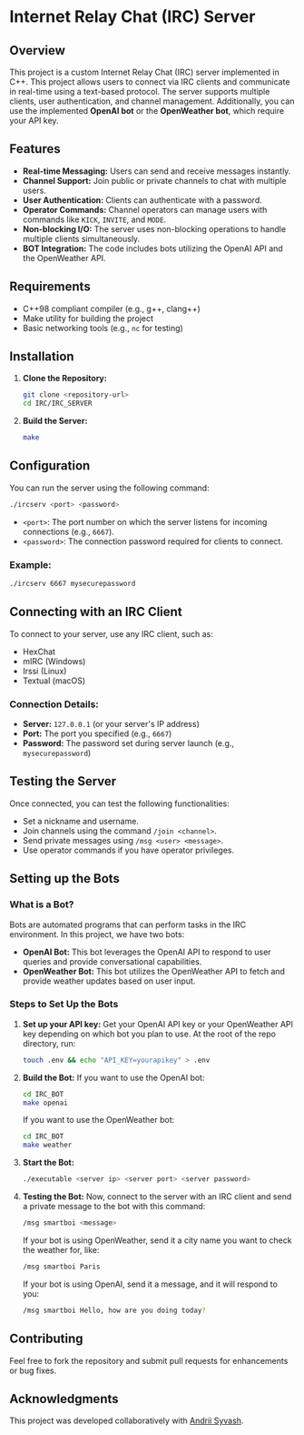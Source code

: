 # Internet Relay Chat (IRC) Server

## Overview

This project is a custom Internet Relay Chat (IRC) server implemented in C++. This project allows users to connect via IRC clients and communicate in real-time using a text-based protocol. The server supports multiple clients, user authentication, and channel management. Additionally, you can use the implemented **OpenAI bot** or the **OpenWeather bot**, which require your API key.

## Features

- **Real-time Messaging:** Users can send and receive messages instantly.
- **Channel Support:** Join public or private channels to chat with multiple users.
- **User Authentication:** Clients can authenticate with a password.
- **Operator Commands:** Channel operators can manage users with commands like `KICK`, `INVITE`, and `MODE`.
- **Non-blocking I/O:** The server uses non-blocking operations to handle multiple clients simultaneously.
- **BOT Integration:** The code includes bots utilizing the OpenAI API and the OpenWeather API.

## Requirements

- C++98 compliant compiler (e.g., g++, clang++)
- Make utility for building the project
- Basic networking tools (e.g., `nc` for testing)

## Installation

1. **Clone the Repository:**
   ```bash
   git clone <repository-url>
   cd IRC/IRC_SERVER
   ```

2. **Build the Server:**
   ```bash
   make
   ```

## Configuration

You can run the server using the following command:

```bash
./ircserv <port> <password>
```

- `<port>`: The port number on which the server listens for incoming connections (e.g., `6667`).
- `<password>`: The connection password required for clients to connect.

### Example:

```bash
./ircserv 6667 mysecurepassword
```

## Connecting with an IRC Client

To connect to your server, use any IRC client, such as:

- HexChat
- mIRC (Windows)
- Irssi (Linux)
- Textual (macOS)

### Connection Details:

- **Server:** `127.0.0.1` (or your server's IP address)
- **Port:** The port you specified (e.g., `6667`)
- **Password:** The password set during server launch (e.g., `mysecurepassword`)

## Testing the Server

Once connected, you can test the following functionalities:

- Set a nickname and username.
- Join channels using the command `/join <channel>`.
- Send private messages using `/msg <user> <message>`.
- Use operator commands if you have operator privileges.

## Setting up the Bots

### What is a Bot?

Bots are automated programs that can perform tasks in the IRC environment. In this project, we have two bots:

- **OpenAI Bot:** This bot leverages the OpenAI API to respond to user queries and provide conversational capabilities.
- **OpenWeather Bot:** This bot utilizes the OpenWeather API to fetch and provide weather updates based on user input.

### Steps to Set Up the Bots

1. **Set up your API key:**
   Get your OpenAI API key or your OpenWeather API key depending on which bot you plan to use. At the root of the repo directory, run:
   ```bash
   touch .env && echo "API_KEY=yourapikey" > .env
   ```

2. **Build the Bot:**
   If you want to use the OpenAI bot:
   ```bash
   cd IRC_BOT
   make openai
   ```
   If you want to use the OpenWeather bot:
   ```bash
   cd IRC_BOT
   make weather
   ```

3. **Start the Bot:**
   ```bash
   ./executable <server ip> <server port> <server password>
   ```

4. **Testing the Bot:**
   Now, connect to the server with an IRC client and send a private message to the bot with this command: 
   ```bash
   /msg smartboi <message>
   ```
   If your bot is using OpenWeather, send it a city name you want to check the weather for, like:
   ```bash
   /msg smartboi Paris
   ```
   If your bot is using OpenAI, send it a message, and it will respond to you:
   ```bash
   /msg smartboi Hello, how are you doing today?
   ```

## Contributing

Feel free to fork the repository and submit pull requests for enhancements or bug fixes.

## Acknowledgments

This project was developed collaboratively with [Andrii Syvash](https://github.com/redarling).
